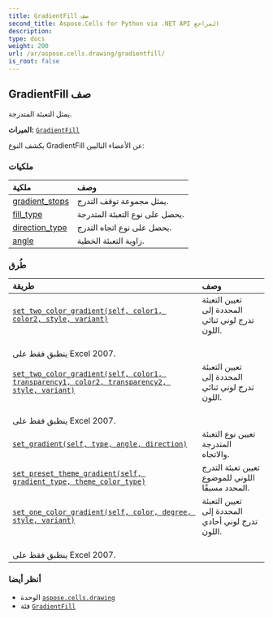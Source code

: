 ```yaml
---
title: GradientFill صف
second_title: Aspose.Cells for Python via .NET API المراجع
description:
type: docs
weight: 200
url: /ar/aspose.cells.drawing/gradientfill/
is_root: false
---
```

##  GradientFill صف
يمثل التعبئة المتدرجة.



**الميراث:** [`GradientFill`](/cells/python-net/ar/aspose.cells.drawing/gradientfill)



يكشف النوع GradientFill عن الأعضاء التاليين:

###  ملكيات
| ملكية| وصف|
| :- | :- |
| [gradient_stops](/cells/python-net/ar/aspose.cells.drawing/gradientfill/gradient_stops) | يمثل مجموعة توقف التدرج.|
| [fill_type](/cells/python-net/ar/aspose.cells.drawing/gradientfill/fill_type) | يحصل على نوع التعبئة المتدرجة.|
| [direction_type](/cells/python-net/ar/aspose.cells.drawing/gradientfill/direction_type) | يحصل على نوع اتجاه التدرج.|
| [angle](/cells/python-net/ar/aspose.cells.drawing/gradientfill/angle) |زاوية التعبئة الخطية.|


###  طُرق
| طريقة| وصف|
| :- | :- |
| [`set_two_color_gradient(self, color1, color2, style, variant)`](/cells/python-net/ar/aspose.cells.drawing/gradientfill/set_two_color_gradient/#aspose.pydrawing.color-aspose.pydrawing.color-aspose.cells.drawing.gradientstyletype-int) | تعيين التعبئة المحددة إلى تدرج لوني ثنائي اللون.<br/> ينطبق فقط على Excel 2007.|
| [`set_two_color_gradient(self, color1, transparency1, color2, transparency2, style, variant)`](/cells/python-net/ar/aspose.cells.drawing/gradientfill/set_two_color_gradient/#aspose.pydrawing.color-float-aspose.pydrawing.color-float-aspose.cells.drawing.gradientstyletype-int) | تعيين التعبئة المحددة إلى تدرج لوني ثنائي اللون.<br/> ينطبق فقط على Excel 2007.|
| [`set_gradient(self, type, angle, direction)`](/cells/python-net/ar/aspose.cells.drawing/gradientfill/set_gradient/#aspose.cells.drawing.gradientfilltype-float-aspose.cells.drawing.gradientdirectiontype) | تعيين نوع التعبئة المتدرجة والاتجاه.|
| [`set_preset_theme_gradient(self, gradient_type, theme_color_type)`](/cells/python-net/ar/aspose.cells.drawing/gradientfill/set_preset_theme_gradient/#aspose.cells.drawing.presetthemegradienttype-aspose.cells.themecolortype) | تعيين تعبئة التدرج اللوني للموضوع المحدد مسبقًا.|
| [`set_one_color_gradient(self, color, degree, style, variant)`](/cells/python-net/ar/aspose.cells.drawing/gradientfill/set_one_color_gradient/#aspose.pydrawing.color-float-aspose.cells.drawing.gradientstyletype-int) | تعيين التعبئة المحددة إلى تدرج لوني أحادي اللون.<br/> ينطبق فقط على Excel 2007.|



###  أنظر أيضا
* الوحدة [`aspose.cells.drawing`](..)
* فئة [`GradientFill`](/cells/python-net/ar/aspose.cells.drawing/gradientfill)
